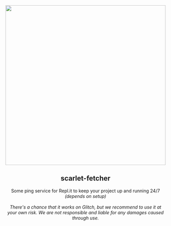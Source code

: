 <div align="center">
  <img width="500" src="https://github.com/nexus-labs-ltd/scarlet-fetcher/blob/main/assets/banner_style.png?raw=true"/>
  <h2>scarlet-fetcher</h2>
  Some ping service for Repl.it to keep your project up and running 24/7 <i style="font-size: '35px'">(depends on setup)</i>
  </br></br>
  <i style="font-size: '35px'">
    There's a chance that it works on Glitch, but we recommend to use it at your own risk.
    We are not responsible and liable for any damages caused through use.
  </i>
</div>
